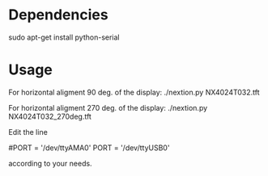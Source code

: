 # Dependencies
sudo apt-get install python-serial

# Usage
For horizontal aligment 90 deg. of the display:
./nextion.py NX4024T032.tft

For horizontal aligment 270 deg. of the display:
./nextion.py NX4024T032_270deg.tft

Edit the line

#PORT = '/dev/ttyAMA0'
PORT = '/dev/ttyUSB0'

according to your needs.